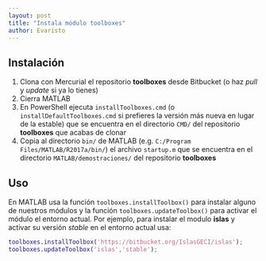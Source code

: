 ```yaml
---
layout: post
title: "Instala módulo toolboxes"
author: Evaristo
---
```


## Instalación

1. Clona con Mercurial el repositorio **toolboxes** desde Bitbucket (o haz _pull_ y _update_ si ya lo tienes)
1. Cierra MATLAB
1. En PowerShell ejecuta `installToolboxes.cmd` (o `installDefaultToolboxes.cmd` si prefieres la versión más nueva en lugar de la estable) que se encuentra en el directorio `CMD/` del repositorio **toolboxes** que acabas de clonar
1. Copia al directorio `bin/` de MATLAB (e.g. `C:/Program Files/MATLAB/R2017a/bin/`) el archivo `startup.m` que se encuentra en el directorio `MATLAB/demostraciones/` del repositorio **toolboxes**

## Uso

En MATLAB usa la función `toolboxes.installToolbox()` para instalar alguno de nuestros módulos y la función `toolboxes.updateToolbox()` para activar el módulo el entorno actual. Por ejemplo, para instalar el modulo **islas** y activar su versión _stable_ en el entorno actual usa:

```matlab
toolboxes.installToolbox('https://bitbucket.org/IslasGECI/islas');
toolboxes.updateToolbox('islas','stable');
```
